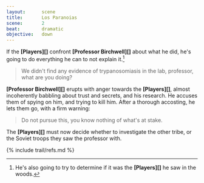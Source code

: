 ```yaml
---
layout:      scene
title:       Los Paranoias
scene:       2
beat:        dramatic
objective:   down
---
```



If the **[Players][]** confront **[Professor Birchwell][]** about what he did,
he's going to do everything he can to not explain it.[^0]

> We didn't find any evidence of trypanosomiasis in the lab, professor, what are you doing?

**[Professor Birchwell][]** erupts with anger towards the **[Players][]**,
almost incoherently babbling about trust and secrets, and his research.
He accuses them of spying on him, and trying to kill him.
After a thorough accosting, he lets them go, with a firm warning:

> Do not pursue this, you know nothing of what's at stake.


The **[Players][]** must now decide whether to investigate the other tribe,
or the Soviet troops they saw the professor with.

[^0]: He's also going to try to determine if it was the **[Players][]** he saw in the woods.

{% include trail/refs.md %}



















